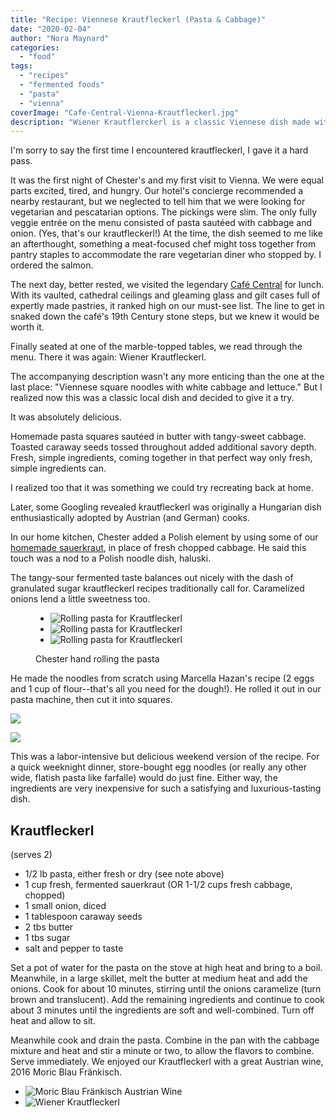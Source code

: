 ```yaml
---
title: "Recipe: Viennese Krautfleckerl (Pasta & Cabbage)"
date: "2020-02-04"
author: "Nora Maynard"
categories: 
  - "food"
tags: 
  - "recipes"
  - "fermented foods"
  - "pasta"
  - "vienna"
coverImage: "Cafe-Central-Vienna-Krautfleckerl.jpg"
description: "Wiener Krautflerckerl is a classic Viennese dish made with pasta and cabbage. We made our version at home and gave it a Polish twist by using sauerkraut."
---
```


I'm sorry to say the first time I encountered krautfleckerl, I gave it a hard pass.

It was the first night of Chester's and my first visit to Vienna. We were equal parts excited, tired, and hungry. Our hotel's concierge recommended a nearby restaurant, but we neglected to tell him that we were looking for vegetarian and pescatarian options. The pickings were slim. The only fully veggie entrée on the menu consisted of pasta sautéed with cabbage and onion. (Yes, that's our krautfleckerl!) At the time, the dish seemed to me like an afterthought, something a meat-focused chef might toss together from pantry staples to accommodate the rare vegetarian diner who stopped by. I ordered the salmon.

The next day, better rested, we visited the legendary [Café Central](https://www.cafecentral.wien/en/) for lunch. With its vaulted, cathedral ceilings and gleaming glass and gilt cases full of expertly made pastries, it ranked high on our must-see list. The line to get in snaked down the café's 19th Century stone steps, but we knew it would be worth it.

Finally seated at one of the marble-topped tables, we read through the menu. There it was again: Wiener Krautfleckerl.

The accompanying description wasn't any more enticing than the one at the last place: "Viennese square noodles with white cabbage and lettuce." But I realized now this was a classic local dish and decided to give it a try.

It was absolutely delicious.

Homemade pasta squares sautéed in butter with tangy-sweet cabbage. Toasted caraway seeds tossed throughout added additional savory depth. Fresh, simple ingredients, coming together in that perfect way only fresh, simple ingredients can.

I realized too that it was something we could try recreating back at home.

Later, some Googling revealed krautfleckerl was originally a Hungarian dish enthusiastically adopted by Austrian (and German) cooks.

In our home kitchen, Chester added a Polish element by using some of our [homemade sauerkraut](https://www.culturednyc.com/whats-fermenting-union-square-greenmarket-sauerkraut/), in place of fresh chopped cabbage. He said this touch was a nod to a Polish noodle dish, haluski.

The tangy-sour fermented taste balances out nicely with the dash of granulated sugar krautfleckerl recipes traditionally call for. Caramelized onions lend a little sweetness too.

<figure>

- ![Rolling pasta for Krautfleckerl](images/krautfleckerl-4.jpg)
- ![Rolling pasta for Krautfleckerl](images/krautfleckerl-3.jpg)
- ![Rolling pasta for Krautfleckerl](images/krautfleckerl-2.jpg)

<figcaption>

Chester hand rolling the pasta

</figcaption>



</figure>

He made the noodles from scratch using Marcella Hazan's recipe (2 eggs and 1 cup of flour--that's all you need for the dough!). He rolled it out in our pasta machine, then cut it into squares.

![](images/Cutting-fresh-pasta-into-squares-3.jpg)

![](https://i0.wp.com/www.culturednyc.com/wp-content/uploads/2020/02/Mixing-Pasta-Cabbage-Krautflecker.jpg?ssl=1)

This was a labor-intensive but delicious weekend version of the recipe. For a quick weeknight dinner, store-bought egg noodles (or really any other wide, flatish pasta like farfalle) would do just fine. Either way, the ingredients are very inexpensive for such a satisfying and luxurious-tasting dish.

## Krautfleckerl

(serves 2)

- 1/2 lb pasta, either fresh or dry (see note above)
- 1 cup fresh, fermented sauerkraut (OR 1-1/2 cups fresh cabbage, chopped)
- 1 small onion, diced
- 1 tablespoon caraway seeds
- 2 tbs butter
- 1 tbs sugar
- salt and pepper to taste

Set a pot of water for the pasta on the stove at high heat and bring to a boil. Meanwhile, in a large skillet, melt the butter at medium heat and add the onions. Cook for about 10 minutes, stirring until the onions caramelize (turn brown and translucent). Add the remaining ingredients and continue to cook about 3 minutes until the ingredients are soft and well-combined. Turn off heat and allow to sit.

Meanwhile cook and drain the pasta. Combine in the pan with the cabbage mixture and heat and stir a minute or two, to allow the flavors to combine. Serve immediately. We enjoyed our Krautfleckerl with a great Austrian wine, 2016 Moric Blau Fränkisch.

- ![Moric Blau Fränkisch Austrian Wine](images/krautfleckerl-6.jpg)
- ![Wiener Krautfleckerl](images/krautfleckerl-5.jpg)

